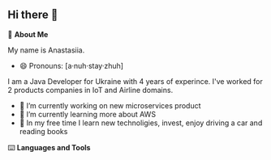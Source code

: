 ## Hi there 👋

🌠 **About Me**

My name is Anastasiia. 
- 😄 Pronouns: [a·nuh·stay·zhuh]


I am a Java Developer for Ukraine with 4 years of experince. I've worked for 2 products companies in IoT and Airline domains.

- 🔭 I’m currently working on new microservices product
- 🌱 I’m currently learning more about AWS
- 🌟 In my free time I learn new technoligies, invest, enjoy driving a car and reading books

⌨️ **Languages and Tools**

<!--
**Natiik/Natiik** is a ✨ _special_ ✨ repository because its `README.md` (this file) appears on your GitHub profile.

Here are some ideas to get you started:

- 🔭 I’m currently working on ...
- 🌱 I’m currently learning ...
- 👯 I’m looking to collaborate on ...
- 🤔 I’m looking for help with ...
- 💬 Ask me about ...
- 📫 How to reach me: ...
- 😄 Pronouns: ...
- ⚡ Fun fact: ...
-->
